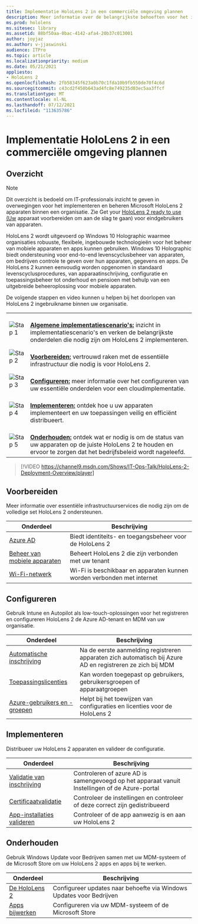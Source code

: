 ```yaml
---
title: Implementatie HoloLens 2 in een commerciële omgeving plannen
description: Meer informatie over de belangrijkste behoeften voor het implementeren en beheren van HoloLens in bedrijfsomgevingen, waaronder infrastructuur, Azure Active Directory en Mobile Device Management.
ms.prod: hololens
ms.sitesec: library
ms.assetid: 88bf50aa-0bac-4142-afa4-20b37c013001
author: joyjaz
ms.author: v-jjaswinski
audience: ITPro
ms.topic: article
ms.localizationpriority: medium
ms.date: 05/21/2021
appliesto:
- HoloLens 2
ms.openlocfilehash: 2fb58345f623a0b70c1fda10b9fb550de70f4c6d
ms.sourcegitcommit: c43cd2f450b643ad4fc8e749235d03ec5aa3ffcf
ms.translationtype: MT
ms.contentlocale: nl-NL
ms.lasthandoff: 07/12/2021
ms.locfileid: "113635786"
---
```

# <a name="planning-hololens-2-deployment-in-a-commercial-environment"></a>Implementatie HoloLens 2 in een commerciële omgeving plannen

## <a name="overview"></a>Overzicht
> [!NOTE]
> Dit overzicht is bedoeld om IT-professionals inzicht te geven in overwegingen voor het implementeren en beheren Microsoft HoloLens 2 apparaten binnen een organisatie. Zie Get your [HoloLens 2 ready to use (Uw](hololens2-setup.md) apparaat voorbereiden om aan de slag te gaan) voor eindgebruikers van apparaten.

HoloLens 2 wordt uitgevoerd op Windows 10 Holographic waarmee organisaties robuuste, flexibele, ingebouwde technologieën voor het beheer van mobiele apparaten en apps kunnen gebruiken. Windows 10 Holographic biedt ondersteuning voor end-to-end levenscyclusbeheer van apparaten, om bedrijven controle te geven over hun apparaten, gegevens en apps. De HoloLens 2 kunnen eenvoudig worden opgenomen in standaard levenscyclusprocedures, van apparaatinschrijving, configuratie en toepassingsbeheer tot onderhoud en pensioen met behulp van een uitgebreide beheeroplossing voor mobiele apparaten.

De volgende stappen en video kunnen u helpen bij het doorlopen van HoloLens 2 ingebruikname binnen uw organisatie.

| | |
|--|--|
| ![Stap 1](images/1green.png)| <br/> **[Algemene implementatiescenario's:](hololens-requirements.md)** inzicht in implementatiescenario's en verken de belangrijkste onderdelen die nodig zijn om HoloLens 2 implementeren. |
| ![Stap 2](images/2green.png)| <br/> **[Voorbereiden:](#prepare)** vertrouwd raken met de essentiële infrastructuur die nodig is voor HoloLens 2. |
| ![Stap 3](images/3green.png) | <br/> **[Configureren:](#configure)** meer informatie over het configureren van uw essentiële onderdelen voor een cloudimplementatie. |
| ![Stap 4](images/4green.png) | <br/> **[Implementeren:](#deploy)** ontdek hoe u uw apparaten implementeert en uw toepassingen veilig en efficiënt distribueert. |
| ![Stap 5](images/5green.png) | <br/> **[Onderhouden:](#maintain)** ontdek wat er nodig is om de status van uw apparaten op de juiste HoloLens 2 te houden en ervoor te zorgen dat het bedrijfsbeleid wordt nageleefd. |

> [!VIDEO https://channel9.msdn.com/Shows/IT-Ops-Talk/HoloLens-2-Deployment-Overview/player]

## <a name="prepare"></a>Voorbereiden

Meer informatie over essentiële infrastructuurservices die nodig zijn om de volledige set HoloLens 2 ondersteunen. 

| Onderdeel | Beschrijving |
|-----------|------------|
| [Azure AD](hololens-identity.md) | Biedt identiteits- en toegangsbeheer voor de HoloLens 2  |
| [Beheer van mobiele apparaten](hololens-mdm-configure.md)| Beheert HoloLens 2 die zijn verbonden met uw tenant  |
| [Wi-Fi-netwerk](hololens-commercial-infrastructure.md)| Wi-Fi is beschikbaar en apparaten kunnen worden verbonden met internet  |

## <a name="configure"></a>Configureren

Gebruik Intune en Autopilot als low-touch-oplossingen voor het registreren en configureren HoloLens 2 de Azure AD-tenant en MDM van uw organisatie.

| Onderdeel | Beschrijving |
|-----------|------------|
| [Automatische inschrijving](hololens-enroll-mdm.md#auto-enrollment-in-mdm) | Na de eerste aanmelding registreren apparaten zich automatisch bij Azure AD en registreren ze zich bij MDM  |
| [Toepassingslicenties](hololens2-cloud-connected-configure.md#application-licenses)| Kan worden toegepast op gebruikers, gebruikersgroepen of apparaatgroepen  |
| [Azure-gebruikers en -groepen](hololens2-cloud-connected-configure.md#azure-users-and-groups) | Helpt bij het toewijzen van configuraties en licenties voor de HoloLens 2  |

## <a name="deploy"></a>Implementeren

Distribueer uw HoloLens 2 apparaten en valideer de configuratie. 

| Onderdeel | Beschrijving |
|-----------|------------|
| [Validatie van inschrijving](hololens2-corp-connected-deploy.md#enrollment-validation) | Controleren of azure AD is samengevoegd op het apparaat vanuit Instellingen of de Azure-portal |
| [Certificaatvalidatie](hololens2-corp-connected-deploy.md#wi-fi-certificate-validation) | Controleer de instellingen en controleer of deze correct zijn gedistribueerd |
| [App-installaties valideren](hololens2-corp-connected-deploy.md#validate-lob-app-install) | Controleer of de app aanwezig is en aan uw HoloLens 2 |

## <a name="maintain"></a>Onderhouden

Gebruik Windows Update voor Bedrijven samen met uw MDM-systeem of de Microsoft Store om uw HoloLens 2 apps en apps bij te werken.

| Onderdeel | Beschrijving |
|-----------|------------|
| [De HoloLens 2](hololens-updates.md) | Configureer updates naar behoefte via Windows Updates voor Bedrijven |
| [Apps bijwerken](app-deploy-overview.md) | Configureren via uw MDM-systeem of de Microsoft Store
